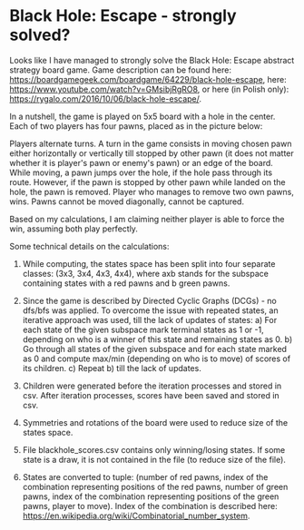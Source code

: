 # Black Hole: Escape - strongly solved?

Looks like I have managed to strongly solve the Black Hole: Escape abstract strategy board game. Game description can be found here: https://boardgamegeek.com/boardgame/64229/black-hole-escape, here: https://www.youtube.com/watch?v=GMsibjRgRO8, or here (in Polish only): https://rygalo.com/2016/10/06/black-hole-escape/.

In a nutshell, the game is played on 5x5 board with a hole in the center. Each of two players has four pawns, placed as in the picture below:

Players alternate turns. A turn in the game consists in moving chosen pawn either horizontally or vertically till stopped by other pawn (it does not matter whether it is player's pawn or enemy's pawn) or an edge of the board. While moving, a pawn jumps over the hole, if the hole pass through its route. However, if the pawn is stopped by other pawn while landed on the hole, the pawn is removed. Player who manages to remove two own pawns, wins. Pawns cannot be moved diagonally, cannot be captured.

Based on my calculations, I am claiming neither player is able to force the win, assuming both play perfectly.

Some technical details on the calculations:

1) While computing, the states space has been split into four separate classes: (3x3, 3x4, 4x3, 4x4), where axb stands for the subspace containing states with a red pawns and b green pawns.

2) Since the game is described by Directed Cyclic Graphs (DCGs) - no dfs/bfs was applied. To overcome the issue with repeated states, an iterative approach was used, till the lack of updates of states:
a) For each state of the given subspace mark terminal states as 1 or -1, depending on who is a winner of this state and remaining states as 0.
b) Go through all states of the given subspace and for each state marked as 0 and compute max/min (depending on who is to move) of scores of its children.
c) Repeat b) till the lack of updates.

3) Children were generated before the iteration processes and stored in csv. After iteration processes, scores have been saved and stored in csv.

4) Symmetries and rotations of the board were used to reduce size of the states space.

5) File blackhole_scores.csv contains only winning/losing states. If some state is a draw, it is not contained in the file (to reduce size of the file).

6) States are converted to tuple: (number of red pawns, index of the combination representing positions of the red pawns, number of green pawns, index of the combination representing positions of the green pawns, player to move). Index of the combination is described here: https://en.wikipedia.org/wiki/Combinatorial_number_system.
